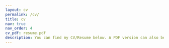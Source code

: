 ```yaml
---
layout: cv
permalink: /cv/
title: cv
nav: true
nav_order: 4
cv_pdf: resume.pdf
description: You can find my CV/Resume below. A PDF version can also be downloaded by clicking the button in the top right.
---
```

